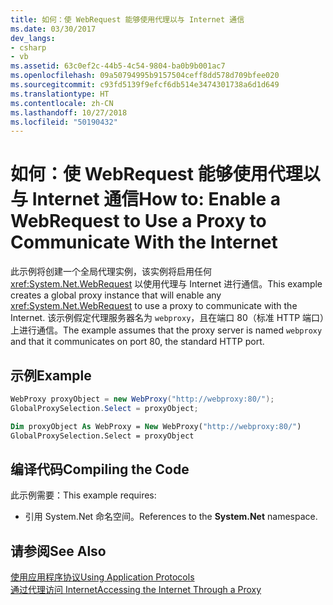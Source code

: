 ```yaml
---
title: 如何：使 WebRequest 能够使用代理以与 Internet 通信
ms.date: 03/30/2017
dev_langs:
- csharp
- vb
ms.assetid: 63c0ef2c-44b5-4c54-9804-ba0b9b001ac7
ms.openlocfilehash: 09a50794995b9157504ceff8dd578d709bfee020
ms.sourcegitcommit: c93fd5139f9efcf6db514e3474301738a6d1d649
ms.translationtype: HT
ms.contentlocale: zh-CN
ms.lasthandoff: 10/27/2018
ms.locfileid: "50190432"
---
```

# <a name="how-to-enable-a-webrequest-to-use-a-proxy-to-communicate-with-the-internet"></a><span data-ttu-id="e574d-102">如何：使 WebRequest 能够使用代理以与 Internet 通信</span><span class="sxs-lookup"><span data-stu-id="e574d-102">How to: Enable a WebRequest to Use a Proxy to Communicate With the Internet</span></span>
<span data-ttu-id="e574d-103">此示例将创建一个全局代理实例，该实例将启用任何 <xref:System.Net.WebRequest> 以使用代理与 Internet 进行通信。</span><span class="sxs-lookup"><span data-stu-id="e574d-103">This example creates a global proxy instance that will enable any <xref:System.Net.WebRequest> to use a proxy to communicate with the Internet.</span></span> <span data-ttu-id="e574d-104">该示例假定代理服务器名为 `webproxy`，且在端口 80（标准 HTTP 端口）上进行通信。</span><span class="sxs-lookup"><span data-stu-id="e574d-104">The example assumes that the proxy server is named `webproxy` and that it communicates on port 80, the standard HTTP port.</span></span>  
  
## <a name="example"></a><span data-ttu-id="e574d-105">示例</span><span class="sxs-lookup"><span data-stu-id="e574d-105">Example</span></span>  
  
```csharp  
WebProxy proxyObject = new WebProxy("http://webproxy:80/");  
GlobalProxySelection.Select = proxyObject;  
```  
  
```vb  
Dim proxyObject As WebProxy = New WebProxy("http://webproxy:80/")  
GlobalProxySelection.Select = proxyObject  
```  
  
## <a name="compiling-the-code"></a><span data-ttu-id="e574d-106">编译代码</span><span class="sxs-lookup"><span data-stu-id="e574d-106">Compiling the Code</span></span>  
 <span data-ttu-id="e574d-107">此示例需要：</span><span class="sxs-lookup"><span data-stu-id="e574d-107">This example requires:</span></span>  
  
-   <span data-ttu-id="e574d-108">引用 System.Net 命名空间。</span><span class="sxs-lookup"><span data-stu-id="e574d-108">References to the **System.Net** namespace.</span></span>  
  
## <a name="see-also"></a><span data-ttu-id="e574d-109">请参阅</span><span class="sxs-lookup"><span data-stu-id="e574d-109">See Also</span></span>  
 [<span data-ttu-id="e574d-110">使用应用程序协议</span><span class="sxs-lookup"><span data-stu-id="e574d-110">Using Application Protocols</span></span>](../../../docs/framework/network-programming/using-application-protocols.md)  
 [<span data-ttu-id="e574d-111">通过代理访问 Internet</span><span class="sxs-lookup"><span data-stu-id="e574d-111">Accessing the Internet Through a Proxy</span></span>](../../../docs/framework/network-programming/accessing-the-internet-through-a-proxy.md)
